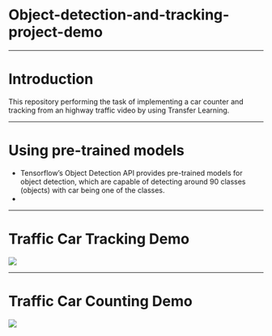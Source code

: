 # Object-detection-and-tracking-project-demo

---
# Introduction
This repository  performing the task of implementing a car counter and tracking from an highway traffic video by using Transfer Learning.

---
# Using pre-trained models
- Tensorflow’s Object Detection API provides pre-trained models for object detection, which are capable of detecting around 90 classes (objects) with car being one of the classes.
- 
---
# Traffic Car Tracking Demo
![](https://github.com/TechFinBrown/Object-detection-and-tracking-project-demo/blob/master/ezgif.com-video-to-gif.gif)

---
# Traffic Car Counting Demo
![](https://github.com/TechFinBrown/Object-detection-and-tracking-project-demo/blob/master/traffic-car-counting.gif)

